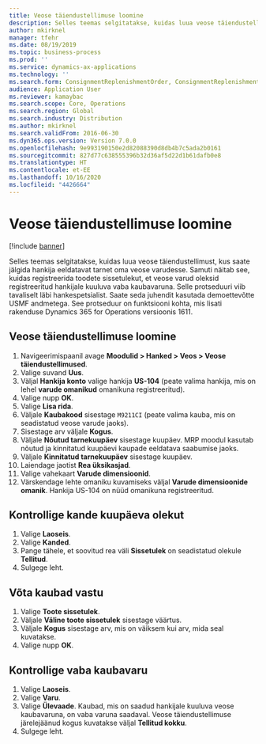 ```yaml
---
title: Veose täiendustellimuse loomine
description: Selles teemas selgitatakse, kuidas luua veose täiendustellimust, kus saate jälgida hankija eeldatavat tarnet oma veose varudesse.
author: mkirknel
manager: tfehr
ms.date: 08/19/2019
ms.topic: business-process
ms.prod: ''
ms.service: dynamics-ax-applications
ms.technology: ''
ms.search.form: ConsignmentReplenishmentOrder, ConsignmentReplenishmentOrderCreate, InventTrans, ConsignmentDraftReplenishmentOrderJournal, InventOnhandMovement, InventOnhandItem, InventItemIdLookupSimple, ConsignmentProductReceiptJournal, ConsignmentReplenishmentOrderLineQuantity
audience: Application User
ms.reviewer: kamaybac
ms.search.scope: Core, Operations
ms.search.region: Global
ms.search.industry: Distribution
ms.author: mkirknel
ms.search.validFrom: 2016-06-30
ms.dyn365.ops.version: Version 7.0.0
ms.openlocfilehash: 9e993190150e2d82088390d8db4b7c5ada2b0161
ms.sourcegitcommit: 827d77c638555396b32d36af5d22d1b61dafb0e8
ms.translationtype: HT
ms.contentlocale: et-EE
ms.lasthandoff: 10/16/2020
ms.locfileid: "4426664"
---
```

# <a name="create-a-consignment-replenishment-order"></a>Veose täiendustellimuse loomine

[!include [banner](../../includes/banner.md)]

Selles teemas selgitatakse, kuidas luua veose täiendustellimust, kus saate jälgida hankija eeldatavat tarnet oma veose varudesse. Samuti näitab see, kuidas registreerida toodete sissetulekut, et veose varud oleksid registreeritud hankijale kuuluva vaba kaubavaruna. Selle protseduuri viib tavaliselt läbi hankespetsialist. Saate seda juhendit kasutada demoettevõtte USMF andmetega. See protseduur on funktsiooni kohta, mis lisati rakenduse Dynamics 365 for Operations versioonis 1611.

## <a name="create-a-consignment-replenishment-order"></a>Veose täiendustellimuse loomine
1. Navigeerimispaanil avage **Moodulid > Hanked > Veos > Veose täiendustellimused**.
2. Valige suvand **Uus**.
3. Väljal **Hankija konto** valige hankija **US-104** (peate valima hankija, mis on lehel **varude omanikud** omanikuna registreeritud). 
4. Valige nupp **OK**.
5. Valige **Lisa rida**.
6. Väljale **Kaubakood** sisestage `M9211CI` (peate valima kauba, mis on seadistatud veose varude jaoks).
7. Sisestage arv väljale **Kogus**.
8. Väljale **Nõutud tarnekuupäev** sisestage kuupäev. MRP moodul kasutab nõutud ja kinnitatud kuupäevi kaupade eeldatava saabumise jaoks.  
9. Väljale **Kinnitatud tarnekuupäev** sisestage kuupäev.
10. Laiendage jaotist **Rea üksikasjad**.
11. Valige vahekaart **Varude dimensioonid**.
12. Värskendage lehte omaniku kuvamiseks väljal **Varude dimensioonide omanik**. Hankija US-104 on nüüd omanikuna registreeritud.  

## <a name="check-the-inventory-transaction-status"></a>Kontrollige kande kuupäeva olekut
1. Valige **Laoseis**.
2. Valige **Kanded**.
3. Pange tähele, et soovitud rea väli **Sissetulek** on seadistatud olekule **Tellitud**.  
4. Sulgege leht.

## <a name="receive-items"></a>Võta kaubad vastu
1. Valige **Toote sissetulek**.
2. Väljale **Väline toote sissetulek** sisestage väärtus.
3. Väljale **Kogus** sisestage arv, mis on väiksem kui arv, mida seal kuvatakse. 
4. Valige nupp **OK**.

## <a name="check-the-on-hand-inventory"></a>Kontrollige vaba kaubavaru
1. Valige **Laoseis**.
2. Valige **Varu**.
3. Valige **Ülevaade**. Kaubad, mis on saadud hankijale kuuluva veose kaubavaruna, on vaba varuna saadaval. Veose täiendustellimuse järelejäänud kogus kuvatakse väljal **Tellitud kokku**.  
4. Sulgege leht.

